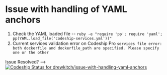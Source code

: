 # Issue with handling of YAML anchors

1. Check the YAML loaded file -- `ruby -e "require 'pp'; require 'yaml'; pp(YAML.load_file('codeship-services.yml'))"`
2. Current services validation error on Codeship Pro `services file error: both dockerfile and dockerfile_path are specified. Please specify one or the other` 


Issue Resolved? --> [ ![Codeship Status for drewkitch/issue-with-handling-yaml-anchors](https://app.codeship.com/projects/9a307530-048c-0136-0999-0e7fdaa29a0c/status?branch=master)](https://app.codeship.com/projects/280510)
